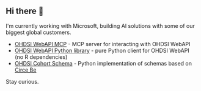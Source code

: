 ## Hi there 👋

I'm currently working with Microsoft, building AI solutions with some of our biggest global customers. 

- [OHDSI WebAPI MCP](https://github.com/clsweeting/ohdsi-webapi-mcp) - MCP server for interacting with OHDSI WebAPI
- [OHDSI WebAPI Python library](https://github.com/clsweeting/ohdsi-webapi-python-client) - pure Python client for OHDSI WebAPI (no R dependencies)
- [OHDSI Cohort Schema](https://github.com/clsweeting/ohdsi-cohort-schemas) - Python implementation of schemas based on [Circe Be](https://github.com/OHDSI/circe-be)
  
Stay curious. 

<!--
**clsweeting/clsweeting** is a ✨ _special_ ✨ repository because its `README.md` (this file) appears on your GitHub profile.

Here are some ideas to get you started:

- 🔭 I’m currently working on ...
- 🌱 I’m currently learning ...
- 👯 I’m looking to collaborate on ...
- 🤔 I’m looking for help with ...
- 💬 Ask me about ...
- 📫 How to reach me: ...
- 😄 Pronouns: ...
- ⚡ Fun fact: ...
-->
